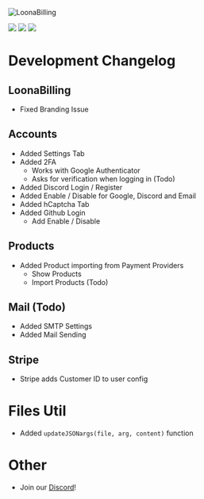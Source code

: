![LoonaBilling](https://user-images.githubusercontent.com/28388670/172512382-81059cf6-c872-4a4c-a370-223f2d4d009c.png)

<img src="https://img.shields.io/discord/887501133902385202?logo=discord&style=social"> <img src="https://img.shields.io/github/last-commit/Loona-cc/LoonaBilling?logo=github&style=social"> <img src="https://img.shields.io/github/workflow/status/Loona-cc/LoonaBilling/CodeQL?logo=github-sponsors&style=social">

# Development Changelog

## LoonaBilling
+ Fixed Branding Issue

## Accounts
+ Added Settings Tab
+ Added 2FA
  + Works with Google Authenticator
  + Asks for verification when logging in (Todo)
+ Added Discord Login / Register
+ Added Enable / Disable for Google, Discord and Email
+ Added hCaptcha Tab
+ Added Github Login
  + Add Enable / Disable

## Products
+ Added Product importing from Payment Providers
  + Show Products
  + Import Products (Todo)


## Mail (Todo)
+ Added SMTP Settings
+ Added Mail Sending

## Stripe
+ Stripe adds Customer ID to user config

# Files Util
+ Added `updateJSONargs(file, arg, content)` function

# Other
+ Join our [Discord](https://loona.cc)!
